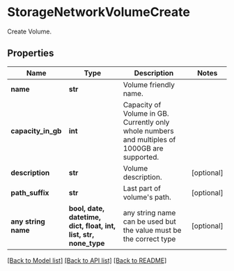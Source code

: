 # StorageNetworkVolumeCreate

Create Volume.

## Properties
Name | Type | Description | Notes
------------ | ------------- | ------------- | -------------
**name** | **str** | Volume friendly name. | 
**capacity_in_gb** | **int** | Capacity of Volume in GB. Currently only whole numbers and multiples of 1000GB are supported. | 
**description** | **str** | Volume description. | [optional] 
**path_suffix** | **str** | Last part of volume&#39;s path. | [optional] 
**any string name** | **bool, date, datetime, dict, float, int, list, str, none_type** | any string name can be used but the value must be the correct type | [optional]

[[Back to Model list]](../README.md#documentation-for-models) [[Back to API list]](../README.md#documentation-for-api-endpoints) [[Back to README]](../README.md)


